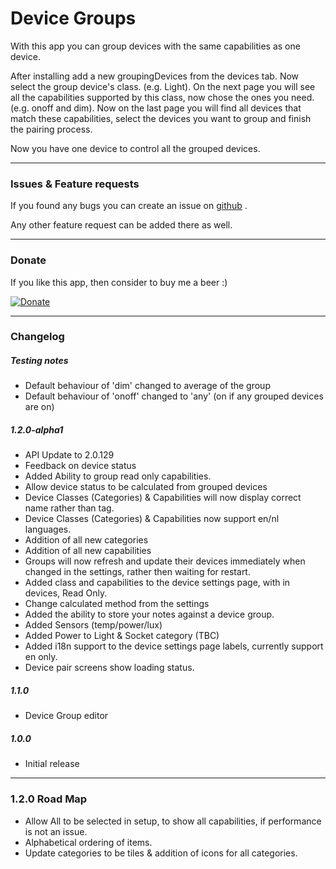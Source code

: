# Device Groups

With this app you can group devices with the same capabilities as one device.

After installing add a new groupingDevices from the devices tab.
Now select the group device's class. (e.g. Light).
On the next page you will see all the capabilities supported by this class, now chose the ones you need. (e.g. onoff and dim).
Now on the last page you will find all devices that match these capabilities, select the devices you want to group and finish the pairing process.

Now you have one device to control all the grouped devices.


---

### Issues & Feature requests

If you found any bugs you can create an issue on [github](https://github.com/swttt/com.swttt.devicegroups) .

Any other feature request can be added there as well.

---

### Donate

If you like this app, then consider to buy me a beer :)

[![Donate](https://www.paypalobjects.com/webstatic/en_US/i/btn/png/btn_donate_92x26.png)](https://paypal.me/BasJansen)

---

### Changelog

##### Testing notes

- Default behaviour of 'dim' changed to average of the group
- Default behaviour of 'onoff' changed to 'any' (on if any grouped devices are on) 

##### 1.2.0-alpha1
- API Update to 2.0.129
- Feedback on device status
- Added Ability to group read only capabilities.
- Allow device status to be calculated from grouped devices
- Device Classes (Categories) & Capabilities will now display correct name rather than tag.
- Device Classes (Categories) & Capabilities now support en/nl languages. 
- Addition of all new categories
- Addition of all new capabilities
- Groups will now refresh and update their devices immediately when changed in the settings, rather then waiting for  restart.
- Added class and capabilities to the device settings page, with in devices, Read Only.
- Change calculated method from the settings
- Added the ability to store your notes against a device group.
- Added Sensors (temp/power/lux)
- Added Power to Light & Socket category (TBC)
- Added i18n support to the device settings page labels, currently support en only. 
- Device pair screens show loading status.

##### 1.1.0
- Device Group editor

##### 1.0.0
- Initial release

---

### 1.2.0 Road Map


- Allow All to be selected in setup, to show all capabilities, if performance is not an issue.
- Alphabetical ordering of items.
- Update categories to be tiles & addition of icons for all categories. 

